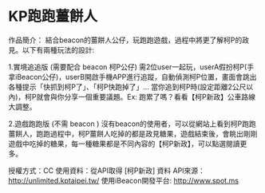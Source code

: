 KP跑跑薑餅人
================
作品簡介：
結合beacon的薑餅人公仔，玩跑跑遊戲，過程中將更了解柯P的政見。以下有兩種玩法的設計:

1.實境追追版 (需要配合 beacon 柯P公仔)
需2位user一起玩，userA假扮柯P(手拿iBeacon公仔)，userB開啟手機APP進行追蹤，自動偵測柯P位置，畫面會跳出各種提示「快抓到柯P了」、「柯P快跑掉了」... 當你追到柯P時(設定距離2公尺以內)，柯P就會與你分享一個重要議題。Ex: 跑累了嗎？看看【柯P新政】公車路線大調整。

2.遊戲跑跑版 (不需 beacon )
沒有beacon的使用者，可以從網站上看到柯P跑跑薑餅人，跑跑過程中，柯P薑餅人吃掉的都是政見糖果，遊戲結束後，會眺出剛剛遊戲中吃掉的糖果，每一種糖果都是不同內容的【柯P新政】，可以點選閱讀更多。

授權方式：CC
使用資料：從API取得 [柯P新政] 資料
API來源： http://unlimited.kptaipei.tw/
使用iBeacon開發平台: http://www.spot.ms
